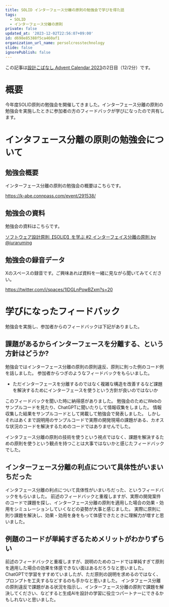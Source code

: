 ```yaml
---
title: SOLID インターフェース分離の原則の勉強会で学びを得た話
tags:
  - SOLID
  - インターフェース分離の原則
private: false
updated_at: '2023-12-02T22:56:07+09:00'
id: d698e85388f5ca460af1
organization_url_name: persolcrosstechnology
slide: false
ignorePublish: false
---
```

この記事は[設計こばなし Advent Calendar 2023](https://qiita.com/advent-calendar/2023/software_design_talk)の2日目（12/2分）です。

# 概要
今年度SOLID原則の勉強会を開催してきました。インターフェース分離の原則の勉強会を実施したときに参加者の方のフィードバックが学びになったので共有します。

# インタフェース分離の原則の勉強会について
## 勉強会概要
インターフェース分離の原則の勉強会の概要はこちらです。

https://k-abe.connpass.com/event/291538/


## 勉強会の資料
勉強会の資料はこちらです。

<script async class="docswell-embed" src="https://www.docswell.com/assets/libs/docswell-embed/docswell-embed.min.js" data-src="https://www.docswell.com/slide/KJLWEM/embed" data-aspect="0.5625"></script><div class="docswell-link"><a href="https://www.docswell.com/s/juraruming/KJLWEM-2023-08-28-005645">ソフトウェア設計原則【SOLID】を学ぶ #2 インターフェイス分離の原則 by @juraruming</a></div>

## 勉強会の録音データ
Xのスペースの録音です。ご興味あれば資料を一緒に見ながら聞いてみてください。

https://twitter.com/i/spaces/1lDGLnPowBZxm?s=20


# 学びになったフィードバック
勉強会を実施し、参加者からのフィードバックは下記がありました。

## 課題があるからインターフェースを分離する、という方針はどうか?
勉強会ではインターフェース分離の原則の原則違反、原則に則った例のコード例を話しました。
参加者からつぎのようなフィードバックをもらいました。

* ただインターフェースを分離するのではなく複雑な構造を改善するなど課題を解決するためにインターフェースを使うという方針が良いのではないか

このフィードバックを聞いた時に納得感がありました。
勉強会のためにWebのサンプルコードを見たり、ChatGPTに聞いたりして情報収集をしました。
情報収集した結果をサンプルコードとして掲載して勉強会で発表しました。
しかしそれはあくまで説明用のサンプルコードで実際の開発現場の課題がある、カオスな状況のコードを解決するためのコードではありませんでした。

インタフェース分離の原則の技術を使うという視点ではなく、課題を解決するための原則を使うという観点を持つことは大事ではないかと感じたフィードバックでした。


## インターフェース分離の利点について具体性がいまいちだった
インタフェース分離の利点について具体性がいまいちだった、というフィードバックをもらいました。
前述のフィードバックと重複しますが、実際の開発案件のコードで課題を探し、インターフェース分離の原則を適用した場合の効果・効用をシミュレーションしていくなどの姿勢が大事と感じました。
実際に原則に則り課題を解決し、効果・効用を身をもって体感できたときに理解力が増すと思いました。

## 例題のコードが単純すぎるためメリットがわかりずらい
前述のフィードバックと重複しますが、説明のためのコードでは単純すぎて原則を適用した場合の効果を体感できない面はあるだろうなと思いました。
ChatGPTで学習をすすめていましたが、ただ原則の説明を求めるのではなく、プロンプトを工夫するなどするのも手かなと思いました。
インタフェース分離の原則違反で課題がある状況を指示し、インターフェース分離の原則で課題を解決してください、などすると生成AIを設計の学習に役立つパートナーにできるかもしれないと思いました。
